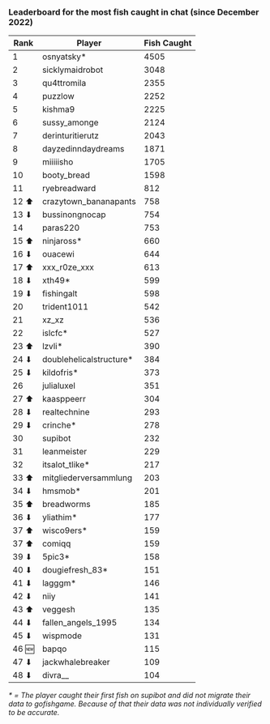 ### Leaderboard for the most fish caught in chat (since December 2022)

| Rank | Player | Fish Caught |
|------|--------|-------------|
| 1 | osnyatsky* | 4505 |
| 2 | sicklymaidrobot | 3048 |
| 3 | qu4ttromila | 2355 |
| 4 | puzzlow | 2252 |
| 5 | kishma9 | 2225 |
| 6 | sussy_amonge | 2124 |
| 7 | derinturitierutz | 2043 |
| 8 | dayzedinndaydreams | 1871 |
| 9 | miiiiisho | 1705 |
| 10 | booty_bread | 1598 |
| 11 | ryebreadward | 812 |
| 12 ⬆| crazytown_bananapants | 758 |
| 13 ⬇| bussinongnocap | 754 |
| 14 | paras220 | 753 |
| 15 ⬆| ninjaross* | 660 |
| 16 ⬇| ouacewi | 644 |
| 17 ⬆| xxx_r0ze_xxx | 613 |
| 18 ⬇| xth49* | 599 |
| 19 ⬇| fishingalt | 598 |
| 20 | trident1011 | 542 |
| 21 | xz_xz | 536 |
| 22 | islcfc* | 527 |
| 23 ⬆| lzvli* | 390 |
| 24 ⬇| doublehelicalstructure* | 384 |
| 25 ⬇| kildofris* | 373 |
| 26 | julialuxel | 351 |
| 27 ⬆| kaasppeerr | 304 |
| 28 ⬇| realtechnine | 293 |
| 29 ⬇| crinche* | 278 |
| 30 | supibot | 232 |
| 31 | leanmeister | 229 |
| 32 | itsalot_tlike* | 217 |
| 33 ⬆| mitgliederversammlung | 203 |
| 34 ⬇| hmsmob* | 201 |
| 35 ⬆| breadworms | 185 |
| 36 ⬇| yliathim* | 177 |
| 37 ⬆| wisco9ers* | 159 |
| 37 ⬆| comiqq | 159 |
| 39 ⬇| 5pic3* | 158 |
| 40 ⬇| dougiefresh_83* | 151 |
| 41 ⬇| lagggm* | 146 |
| 42 ⬇| niiy | 141 |
| 43 ⬆| veggesh | 135 |
| 44 ⬇| fallen_angels_1995 | 134 |
| 45 ⬇| wispmode | 131 |
| 46 🆕| bapqo | 115 |
| 47 ⬇| jackwhalebreaker | 109 |
| 48 ⬇| divra__ | 104 |

_* = The player caught their first fish on supibot and did not migrate their data to gofishgame. Because of that their data was not individually verified to be accurate._
